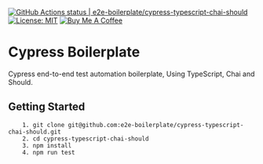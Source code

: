 [![GitHub Actions status | e2e-boilerplate/cypress-typescript-chai-should](https://github.com/e2e-boilerplate/cypress-typescript-chai-should/workflows/cypress-typescript-chai-should/badge.svg)](https://github.com/e2e-boilerplate/cypress-typescript-chai-should/actions?workflow=cypress-typescript-chai-should) [![License: MIT](https://img.shields.io/badge/License-MIT-yellow.svg)](https://opensource.org/licenses/MIT) [![Buy Me A Coffee](https://img.shields.io/badge/buy-me%20coffee-orange)](https://www.buymeacoffee.com/xgirma)

# Cypress Boilerplate

Cypress end-to-end test automation boilerplate, Using TypeScript, Chai and Should.

## Getting Started

    	1. git clone git@github.com:e2e-boilerplate/cypress-typescript-chai-should.git
    	2. cd cypress-typescript-chai-should
    	3. npm install
    	4. npm run test
